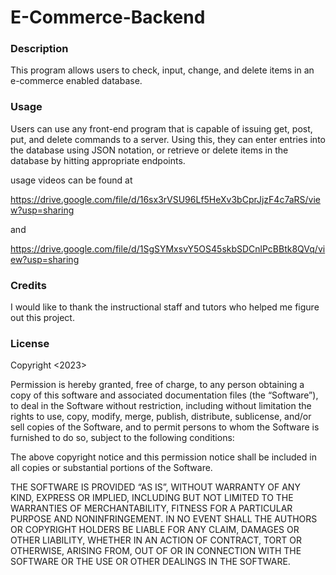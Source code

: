 # E-Commerce-Backend

### Description
This program allows users to check, input, change, and delete items in an e-commerce enabled database.

### Usage
Users can use any front-end program that is capable of issuing get, post, put, and delete commands to a server. Using this, they can enter entries into the database using JSON notation, or retrieve or delete items in the database by hitting appropriate endpoints.  

usage videos can be found at 

https://drive.google.com/file/d/16sx3rVSU96Lf5HeXv3bCprJjzF4c7aRS/view?usp=sharing

and 

https://drive.google.com/file/d/1SgSYMxsvY5OS45skbSDCnlPcBBtk8QVq/view?usp=sharing


### Credits
I would like to thank the instructional staff and tutors who helped me figure out this project.

### License
Copyright <2023> <Jason Navon>

Permission is hereby granted, free of charge, to any person obtaining a copy of this software and associated documentation files (the “Software”), to deal in the Software without restriction, including without limitation the rights to use, copy, modify, merge, publish, distribute, sublicense, and/or sell copies of the Software, and to permit persons to whom the Software is furnished to do so, subject to the following conditions:

The above copyright notice and this permission notice shall be included in all copies or substantial portions of the Software.

THE SOFTWARE IS PROVIDED “AS IS”, WITHOUT WARRANTY OF ANY KIND, EXPRESS OR IMPLIED, INCLUDING BUT NOT LIMITED TO THE WARRANTIES OF MERCHANTABILITY, FITNESS FOR A PARTICULAR PURPOSE AND NONINFRINGEMENT. IN NO EVENT SHALL THE AUTHORS OR COPYRIGHT HOLDERS BE LIABLE FOR ANY CLAIM, DAMAGES OR OTHER LIABILITY, WHETHER IN AN ACTION OF CONTRACT, TORT OR OTHERWISE, ARISING FROM, OUT OF OR IN CONNECTION WITH THE SOFTWARE OR THE USE OR OTHER DEALINGS IN THE SOFTWARE.